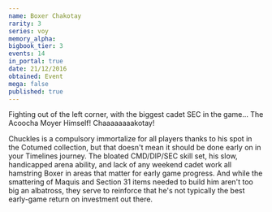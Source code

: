 ```yaml
---
name: Boxer Chakotay
rarity: 3
series: voy
memory_alpha:
bigbook_tier: 3
events: 14
in_portal: true
date: 21/12/2016
obtained: Event
mega: false
published: true
---
```


Fighting out of the left corner, with the biggest cadet SEC in the game... The Acoocha Moyer Himself! Chaaaaaaaakotay!

Chuckles is a compulsory immortalize for all players thanks to his spot in the Cotumed collection, but that doesn't mean it should be done early on in your Timelines journey. The bloated CMD/DIP/SEC skill set, his slow, handicapped arena ability, and lack of any weekend cadet work all hamstring Boxer in areas that matter for early game progress. And while the smattering of Maquis and Section 31 items needed to build him aren't too big an albatross, they serve to reinforce that he's not typically the best early-game return on investment out there.
